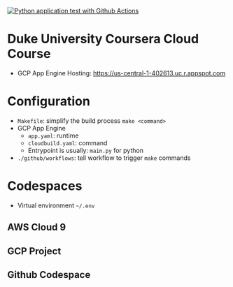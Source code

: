 [![Python application test with Github Actions](https://github.com/Than-Duc-Huy/Coursera-Cloud/actions/workflows/main.yml/badge.svg)](https://github.com/Than-Duc-Huy/Coursera-Cloud/actions/workflows/main.yml)

# Duke University Coursera Cloud Course
- GCP App Engine Hosting: https://us-central-1-402613.uc.r.appspot.com


# Configuration
- `Makefile`: simplify the build process `make <command>`
- GCP App Engine
    - `app.yaml`: runtime
    - `cloudbuild.yaml`: command
    - Entrypoint is usually: `main.py` for python
- `./github/workflows`: tell workflow to trigger `make` commands


# Codespaces
- Virtual environment `~/.env`
## AWS Cloud 9
## GCP Project
## Github Codespace

